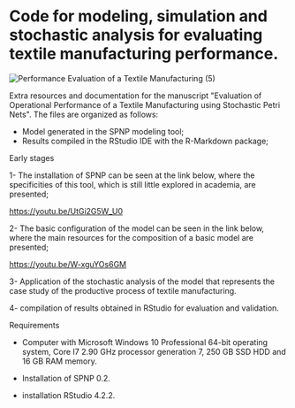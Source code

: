 # Code for modeling, simulation and stochastic analysis for evaluating textile manufacturing performance.


![Performance Evaluation of a Textile Manufacturing (5)](https://github.com/dmax2023/Performance_Evaluation_Textile_Manufacturing/assets/128255987/a5545c80-7863-4d1f-ae32-13044c11901d)

Extra resources and documentation for the manuscript "Evaluation of Operational Performance of a Textile Manufacturing using Stochastic Petri Nets". The files are organized as follows:

- Model generated in the SPNP modeling tool;
- Results compiled in the RStudio IDE with the R-Markdown package;

Early stages

1- The installation of SPNP can be seen at the link below, where the specificities of this tool, which is still little explored in academia, are presented;

https://youtu.be/UtGi2G5W_U0

2- The basic configuration of the model can be seen in the link below, where the main resources for the composition of a basic model are presented;

https://youtu.be/W-xguYOs6GM

3- Application of the stochastic analysis of the model that represents the case study of the productive process of textile manufacturing.

4- compilation of results obtained in RStudio for evaluation and validation.

Requirements

- Computer with Microsoft Windows 10 Professional 64-bit operating system, Core I7 2.90 GHz processor generation 7, 250 GB SSD HDD and 16 GB RAM memory.

- Installation of SPNP 0.2.

- installation RStudio 4.2.2.



